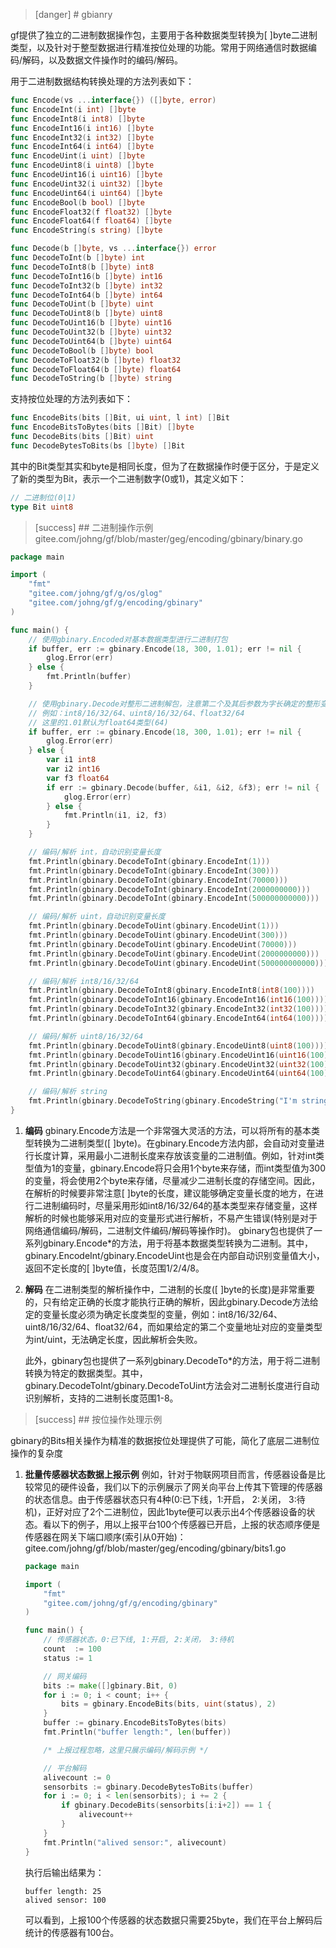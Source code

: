 
>[danger] # gbianry

gf提供了独立的二进制数据操作包，主要用于各种数据类型转换为[ ]byte二进制类型，以及针对于整型数据进行精准按位处理的功能。常用于网络通信时数据编码/解码，以及数据文件操作时的编码/解码。

用于二进制数据结构转换处理的方法列表如下：
```go
func Encode(vs ...interface{}) ([]byte, error)
func EncodeInt(i int) []byte
func EncodeInt8(i int8) []byte
func EncodeInt16(i int16) []byte
func EncodeInt32(i int32) []byte
func EncodeInt64(i int64) []byte
func EncodeUint(i uint) []byte
func EncodeUint8(i uint8) []byte
func EncodeUint16(i uint16) []byte
func EncodeUint32(i uint32) []byte
func EncodeUint64(i uint64) []byte
func EncodeBool(b bool) []byte
func EncodeFloat32(f float32) []byte
func EncodeFloat64(f float64) []byte
func EncodeString(s string) []byte

func Decode(b []byte, vs ...interface{}) error
func DecodeToInt(b []byte) int
func DecodeToInt8(b []byte) int8
func DecodeToInt16(b []byte) int16
func DecodeToInt32(b []byte) int32
func DecodeToInt64(b []byte) int64
func DecodeToUint(b []byte) uint
func DecodeToUint8(b []byte) uint8
func DecodeToUint16(b []byte) uint16
func DecodeToUint32(b []byte) uint32
func DecodeToUint64(b []byte) uint64
func DecodeToBool(b []byte) bool
func DecodeToFloat32(b []byte) float32
func DecodeToFloat64(b []byte) float64
func DecodeToString(b []byte) string
```

支持按位处理的方法列表如下：
```go
func EncodeBits(bits []Bit, ui uint, l int) []Bit
func EncodeBitsToBytes(bits []Bit) []byte
func DecodeBits(bits []Bit) uint
func DecodeBytesToBits(bs []byte) []Bit
```

其中的Bit类型其实和byte是相同长度，但为了在数据操作时便于区分，于是定义了新的类型为Bit，表示一个二进制数字(0或1)，其定义如下：
```go
// 二进制位(0|1)
type Bit uint8
```


>[success] ## 二进制操作示例
gitee.com/johng/gf/blob/master/geg/encoding/gbinary/binary.go
```go
package main

import (
    "fmt"
    "gitee.com/johng/gf/g/os/glog"
    "gitee.com/johng/gf/g/encoding/gbinary"
)

func main() {
    // 使用gbinary.Encoded对基本数据类型进行二进制打包
    if buffer, err := gbinary.Encode(18, 300, 1.01); err != nil {
        glog.Error(err)
    } else {
        fmt.Println(buffer)
    }

    // 使用gbinary.Decode对整形二进制解包，注意第二个及其后参数为字长确定的整形变量的指针地址，字长确定的类型，
    // 例如：int8/16/32/64、uint8/16/32/64、float32/64
    // 这里的1.01默认为float64类型(64)
    if buffer, err := gbinary.Encode(18, 300, 1.01); err != nil {
        glog.Error(err)
    } else {
        var i1 int8
        var i2 int16
        var f3 float64
        if err := gbinary.Decode(buffer, &i1, &i2, &f3); err != nil {
            glog.Error(err)
        } else {
            fmt.Println(i1, i2, f3)
        }
    }

    // 编码/解析 int，自动识别变量长度
    fmt.Println(gbinary.DecodeToInt(gbinary.EncodeInt(1)))
    fmt.Println(gbinary.DecodeToInt(gbinary.EncodeInt(300)))
    fmt.Println(gbinary.DecodeToInt(gbinary.EncodeInt(70000)))
    fmt.Println(gbinary.DecodeToInt(gbinary.EncodeInt(2000000000)))
    fmt.Println(gbinary.DecodeToInt(gbinary.EncodeInt(500000000000)))

    // 编码/解析 uint，自动识别变量长度
    fmt.Println(gbinary.DecodeToUint(gbinary.EncodeUint(1)))
    fmt.Println(gbinary.DecodeToUint(gbinary.EncodeUint(300)))
    fmt.Println(gbinary.DecodeToUint(gbinary.EncodeUint(70000)))
    fmt.Println(gbinary.DecodeToUint(gbinary.EncodeUint(2000000000)))
    fmt.Println(gbinary.DecodeToUint(gbinary.EncodeUint(500000000000)))

    // 编码/解析 int8/16/32/64
    fmt.Println(gbinary.DecodeToInt8(gbinary.EncodeInt8(int8(100))))
    fmt.Println(gbinary.DecodeToInt16(gbinary.EncodeInt16(int16(100))))
    fmt.Println(gbinary.DecodeToInt32(gbinary.EncodeInt32(int32(100))))
    fmt.Println(gbinary.DecodeToInt64(gbinary.EncodeInt64(int64(100))))

    // 编码/解析 uint8/16/32/64
    fmt.Println(gbinary.DecodeToUint8(gbinary.EncodeUint8(uint8(100))))
    fmt.Println(gbinary.DecodeToUint16(gbinary.EncodeUint16(uint16(100))))
    fmt.Println(gbinary.DecodeToUint32(gbinary.EncodeUint32(uint32(100))))
    fmt.Println(gbinary.DecodeToUint64(gbinary.EncodeUint64(uint64(100))))

    // 编码/解析 string
    fmt.Println(gbinary.DecodeToString(gbinary.EncodeString("I'm string!")))
}
```
1. **编码**
    gbinary.Encode方法是一个非常强大灵活的方法，可以将所有的基本类型转换为二进制类型([ ]byte)。在gbinary.Encode方法内部，会自动对变量进行长度计算，采用最小二进制长度来存放该变量的二进制值。例如，针对int类型值为1的变量，gbinary.Encode将只会用1个byte来存储，而int类型值为300的变量，将会使用2个byte来存储，尽量减少二进制长度的存储空间。因此，在解析的时候要非常注意[ ]byte的长度，建议能够确定变量长度的地方，在进行二进制编码时，尽量采用形如int8/16/32/64的基本类型来存储变量，这样解析的时候也能够采用对应的变量形式进行解析，不易产生错误(特别是对于网络通信编码/解码，二进制文件编码/解码等操作时)。
    gbinary包也提供了一系列gbinary.Encode\*的方法，用于将基本数据类型转换为二进制。其中，gbinary.EncodeInt/gbinary.EncodeUint也是会在内部自动识别变量值大小，返回不定长度的[ ]byte值，长度范围1/2/4/8。
    
1. **解码**
    在二进制类型的解析操作中，二进制的长度([ ]byte的长度)是非常重要的，只有给定正确的长度才能执行正确的解析，因此gbinary.Decode方法给定的变量长度必须为确定长度类型的变量，例如：int8/16/32/64、uint8/16/32/64、float32/64，而如果给定的第二个变量地址对应的变量类型为int/uint，无法确定长度，因此解析会失败。

    此外，gbinary包也提供了一系列gbinary.DecodeTo\*的方法，用于将二进制转换为特定的数据类型。其中，gbinary.DecodeToInt/gbinary.DecodeToUint方法会对二进制长度进行自动识别解析，支持的二进制长度范围1-8。

>[success] ## 按位操作处理示例

gbinary的Bits相关操作为精准的数据按位处理提供了可能，简化了底层二进制位操作的复杂度

1. **批量传感器状态数据上报示例**
    例如，针对于物联网项目而言，传感器设备是比较常见的硬件设备，我们以下的示例展示了网关向平台上传其下管理的传感器的状态信息。由于传感器状态只有4种(0:已下线，1:开启， 2:关闭， 3:待机)，正好对应了2个二进制位，因此1byte便可以表示出4个传感器设备的状态。看以下的例子，用以上报平台100个传感器已开启，上报的状态顺序便是传感器在网关下端口顺序(索引从0开始)：
    gitee.com/johng/gf/blob/master/geg/encoding/gbinary/bits1.go
    ```go
    package main

    import (
        "fmt"
        "gitee.com/johng/gf/g/encoding/gbinary"
    )

    func main() {
        // 传感器状态，0:已下线, 1:开启, 2:关闭， 3:待机
        count  := 100
        status := 1

        // 网关编码
        bits := make([]gbinary.Bit, 0)
        for i := 0; i < count; i++ {
            bits = gbinary.EncodeBits(bits, uint(status), 2)
        }
        buffer := gbinary.EncodeBitsToBytes(bits)
        fmt.Println("buffer length:", len(buffer))

        /* 上报过程忽略，这里只展示编码/解码示例 */

        // 平台解码
        alivecount := 0
        sensorbits := gbinary.DecodeBytesToBits(buffer)
        for i := 0; i < len(sensorbits); i += 2 {
            if gbinary.DecodeBits(sensorbits[i:i+2]) == 1 {
                alivecount++
            }
        }
        fmt.Println("alived sensor:", alivecount)
    }
    ```
    执行后输出结果为：
    ```
    buffer length: 25
    alived sensor: 100
    ```
	可以看到，上报100个传感器的状态数据只需要25byte，我们在平台上解码后统计的传感器有100台。





